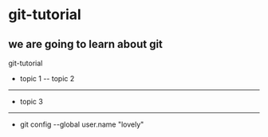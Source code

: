 # git-tutorial
## we are going to learn about git
git-tutorial
- topic 1
-- topic 2
- ---------------
- topic 3

- --------------
- git config --global user.name "lovely"